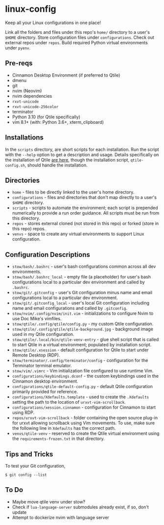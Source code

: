# linux-config

Keep all your Linux configurations in one place! 

Link all the folders and files under this repo's `home/` directory to a user's
`$HOME` directory. Store configuration files under `configurations`. Check out
external repos under `repos`. Build required Python virtual environments under
`pyenv`.

## Pre-reqs

* Cinnamon Desktop Environment (if preferred to Qtile)
* dmenu
* git
* nvim (Neovim)
* nvim dependencies
* `rxvt-unicode`
* `rxvt-unicode-256color`
* terminator
* Python 3.10 (for Qtile specifically)
* vim 8.1+ (with: Python 3.6+, xterm_clipboard)

## Installations

In the `scripts` directory, are short scripts for each installation. Run the
script with the `--help` option to get a description and usage. Details
specifically on the installation of Qtile [are here](QTILE.md), though the
installation script, `qtile-config.sh`, should handle the installation.

## Directories

* `home` - files to be directly linked to the user's home directory.
* `configurations` - files and directories that don't map directly to a user's
  `$HOME` directory.
* `scripts` - scripts to automate the environment; each script is prepended
  numerically to provide a run order guidance. All scripts must be run from this directory.
* `repos` - stores external cloned (not stored in this repo) or forked (store in
  this repo) repos.
* `venvs` - space to create any virtual environments to support Linux
  configuration.
  
## Configuration Descriptions

* `stow/bash/.bashrc` - user's bash configurations common across all dev
  environments. 
* `stow/bash/.bashrc_local` - empty file (a placeholder) for user's bash
  configurations local to a particular dev environment and called by `.bashrc`. 
* `stow/git/.gitconfig` - user's Git configuration minus name and email
  configurations local to a particular dev environment. 
* `stow/git/.gitconfig_local` - user's local Git configuration including name and email
  configurations and called by `.gitconfig`. 
* `stow/nvim/.config/nvim/init.vim` - initializations to configure Nvim to use
  Doc Mike's vimfiles.
* `stow/qtile/.config/qtile/config.py` - my custom Qtile configuration. 
* `stow/qtile/.config/qtile/qtile-background.jpg` - background image used in my
  Qtile configuration.
* `stow/qtile/.local/bin/qtile-venv-entry` - glue shell script that is called to
  start Qtile in a virtual environment; populated by installation script.
* `stow/qtile/.xsession` - default configuration for Qtile to start under Remote
  Desktop (RDP).
* `stow/terminator/.config/terminator/config` - configuration for the Terminator
  terminal emulator.
* `stow/vim/.vimrc` - Vim initialization file configured to use runtime Vim.
* `configurations/keybindings.dconf` - the custom keybindings used in the
  Cinnamon desktop environment.
* `configurations/qtile-default-config.py` - default Qtile configuration primarily
  provided for reference.
* `configurations/Xdefaults.template` - used to create the `.Xdefaults` setting
  the path to the location of `urxvt-vim-scrollback`.
* `configurations/xession.cinnamon` - configuration for Cinnamon to start using
  RDP.
* `repos/urxvt-vim-scrollback` - folder containing the open source plug-in for
  urxvt allowing scrollback using Vim movements. To use, make sure the following
  line in `Xdefaults` has the correct path.
* `venvs/qtile-venv` - reserved to create the Qtile virtual environment using
  the `requirements-frozen.txt` in that directory.

## Tips and Tricks

To test your Git configuration,
```
$ git config --list
```

## To Do

* Maybe move qtile venv under stow?
* Check if `lua-language-server` submodules already exist, if so, don't update
* Attempt to dockerize nvim with language server
